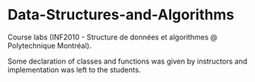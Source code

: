 # Data-Structures-and-Algorithms
Course labs (INF2010 - Structure de données et algorithmes @ Polytechnique Montréal).

Some declaration of classes and functions was given by instructors and implementation was left to the students.
